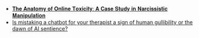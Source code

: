 

- [𝐓𝐡𝐞 𝐀𝐧𝐚𝐭𝐨𝐦𝐲 𝐨𝐟 𝐎𝐧𝐥𝐢𝐧𝐞 𝐓𝐨𝐱𝐢𝐜𝐢𝐭𝐲: 𝐀 𝐂𝐚𝐬𝐞 𝐒𝐭𝐮𝐝𝐲 𝐢𝐧 𝐍𝐚𝐫𝐜𝐢𝐬𝐬𝐢𝐬𝐭𝐢𝐜 𝐌𝐚𝐧𝐢𝐩𝐮𝐥𝐚𝐭𝐢𝐨𝐧](https://www.facebook.com/markrhavens/posts/pfbid0cPTn563H7NviqKBPCyE6LAjSeM86MFG3L5uLTDnBhzS5WCyahzA5yZ8k6CMVEEZYl)
- [Is mistaking a chatbot for your therapist a sign of human gullibility or the dawn of AI sentience?](https://www.facebook.com/search/top/?q=%22Is%20mistaking%20a%20chatbot%20for%20your%20therapist%20a%20sign%20of%20human%20gullibility%20or%20the%20dawn%20of%20AI%20sentience%3F%22)
